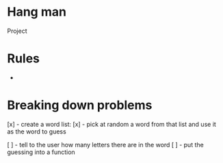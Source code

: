 # Hang man

Project

# Rules

- 

# Breaking down problems

[x] - create a word list:
[x]        - pick at random a word from that list and use it as the word to guess

[ ] - tell to the user how many letters there are in the word 
[ ] - put the guessing into a function